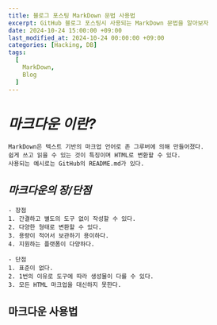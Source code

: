 ```yaml
---
title: 블로그 포스팅 MarkDown 문법 사용법
excerpt: GitHub 블로그 포스팅시 사용되는 MarkDown 문법을 알아보자
date: 2024-10-24 15:00:00 +09:00
last_modified_at: 2024-10-24 00:00:00 +09:00
categories: [Hacking, DB]
tags:
  [
    MarkDown,
    Blog
  ]
---
```


# *마크다운 이란?*
    MarkDown은 텍스트 기반의 마크업 언어로 존 그루버에 의해 만들어졌다.
    쉽게 쓰고 읽을 수 있는 것이 특징이며 HTML로 변환할 수 있다.   
    사용되는 예시로는 GitHub의 README.md가 있다.    

## *마크다운의 장/단점*
    - 장점
    1. 간결하고 별도의 도구 없이 작성할 수 있다.
    2. 다양한 형태로 변환할 수 있다.
    3. 용량이 적어서 보관하기 용이하다.
    4. 지원하는 플랫폼이 다양하다.

    - 단점
    1. 표준이 없다.
    2. 1번의 이유로 도구에 따라 생성물이 다를 수 있다.
    3. 모든 HTML 마크업을 대신하지 못한다.

## 마크다운 사용법